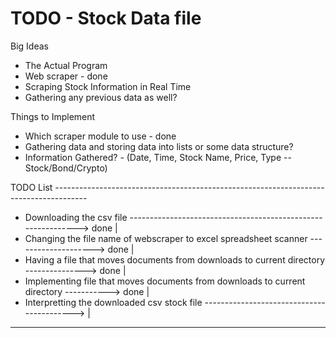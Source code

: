 # TODO - Stock Data file #

Big Ideas
* The Actual Program
* Web scraper - done
* Scraping Stock Information in Real Time
* Gathering any previous data as well?

Things to Implement
* Which scraper module to use - done
* Gathering data and storing data into lists or some data structure?
* Information Gathered? - (Date, Time, Stock Name, Price, Type -- Stock/Bond/Crypto)

TODO List --------------------------------------------------------------------------------------
* Downloading the csv file -------------------------------------------------------------> done |
* Changing the file name of webscraper to excel spreadsheet scanner --------------------> done |
* Having a file that moves documents from downloads to current directory ---------------> done |
* Implementing file that moves documents from downloads to current directory -----------> done |
* Interpretting the downloaded csv stock file ------------------------------------------>      |
------------------------------------------------------------------------------------------------